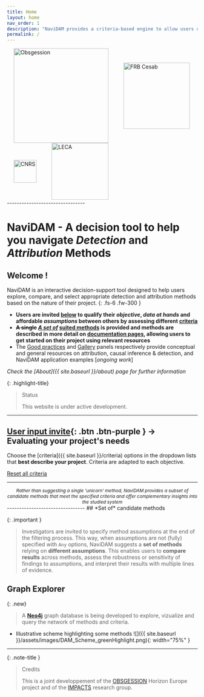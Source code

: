 ```yaml
---
title: Home
layout: home
nav_order: 1
description: "NaviDAM provides a criteria-based engine to allow users describing their case-study properties and identify a set of suited attribution methods."
permalink: /
---
```


<!-- Logos -->
<div class="logo-row">
  <img src="{{ site.baseurl }}/assets/images/logos/Obsgession_text_logo.png" alt="Obsgession" style="width:250px; margin:0 18px; vertical-align:middle;">
  <img src="{{ site.baseurl }}/assets/images/logos/logo-FRB-Cesab-anglais_cropped.png" alt="FRB Cesab" style="width:175px; margin:0 18px; vertical-align:middle;">
  <img src="{{ site.baseurl }}/assets/images/logos/Logo_cnrs.png" alt="CNRS" style="width:60px; margin:0 18px; vertical-align:middle;">
  <img src="{{ site.baseurl }}/assets/images/logos/logo-leca.png" alt="LECA" style="width:150px; margin:0 18px; vertical-align:middle;">
</div>
--------------------------------

<!-- Choices.js CSS -->
<link rel="stylesheet" href="https://cdn.jsdelivr.net/npm/choices.js/public/assets/styles/choices.min.css" />
<!-- Choices.js JS -->
<script src="https://cdn.jsdelivr.net/npm/choices.js/public/assets/scripts/choices.min.js"></script>


# **NaviDAM** - A decision tool to help you navigate *Detection* and *Attribution* Methods


## Welcome !

NaviDAM is an interactive decision-support tool designed to help users explore, compare, and select appropriate detection and attribution methods based on the nature of their project.
{: .fs-6 .fw-300 }


- **Users are invited [below](#user-input) to qualify their _objective_, _data at hands_ and affordable _assumptions_ between others by assessing different <a href="{{ site.baseurl }}/criteria" target="_blank" rel="noopener noreferrer">criteria</a>**
- **~~A single~~ *<u>A set of</u>* [suited methods](#candidate-methods) is provided and methods are described in more detail on <a href="{{ site.baseurl }}/methods" target="_blank" rel="noopener noreferrer">documentation pages</a>, allowing users to get started on their project using relevant resources**
- The <a href="{{ site.baseurl }}/practices" target="_blank" rel="noopener noreferrer">Good practices</a> and <a href="{{ site.baseurl }}/gallery" target="_blank" rel="noopener noreferrer">Gallery</a> panels respectively provide conceptual and general resources on attribution, causal inference & detection, and NaviDAM application examples [*ongoing work*]

*Check the [About]({{ site.baseurl }}/about) page for further information*


{: .highlight-title}
> Status
> 
> This website is under active development.


--------------------------------
<a id="user-input"></a>
## [User input invite](#user-input){: .btn .btn-purple } <span style="font-size:1em;">&#8594;</span> Evaluating your project's needs

Choose the [criteria]({{ site.baseurl }}/criteria) options in the dropdown lists that **best describe your project**. Criteria are adapted to each objective.


<script type="module" src="assets/js/filter.js"></script>

<script id="site-baseurl" type="application/json">
  "{{ site.baseurl }}"
</script>

<script id="cat-dicts" type="application/json">
  {{ site.data.cat_dicts | jsonify }}
</script>

<script id="criteria-mapping" type="application/json">
  {{ site.data.criteria_mapping | jsonify }}
</script>

<script id="method-data" type="application/json">
  {{ site.data.method_assessments_clean | jsonify }}
</script>

<script id="objective-criteria-map" type="application/json">
  {{ site.data.objective_criteria_map | jsonify }}
</script>

<div id="criteria-filters"></div>

<div class="criteria-status-row">
  <div id="criteria-status"></div>
</div>

<div class="reset-btn-row">
  <a href="#" id="reset-filters-btn" class="btn">Reset all criteria</a>
</div>

--------------------------------
<div style="text-align:center; font-size:0.85em; font-style:italic;">
Rather than suggesting a single 'unicorn' method, NaviDAM provides a subset of candidate methods that meet the specified criteria and offer complementary insights into the studied system
</div>
--------------------------------
<a id="suggested-methods"></a>
## *Set of* candidate methods



<div id="filtered-methods"></div>

{: .important }
> Investigators are invited to specify method assumptions at the end of the filtering process.
> This way, when assumptions are not (fully) specified with `Any` options, NaviDAM suggests a **set of methods** relying on **different assumptions**. This enables users to **compare results** across methods, assess the robustness or sensitivity of findings to assumptions, and interpret their results with multiple lines of evidence.

## Graph Explorer

{: .new}
> A <a href="https://neo4j.com/docs/getting-started/graph-database/" target="_blank" rel="noopener noreferrer"><strong>Neo4j</strong></a> graph database is being developed to explore, vizualize and query the network of methods and criteria.

- Illustrative scheme highlighting some methods
![]({{ site.baseurl }}/assets/images/DAM_Scheme_greenHighlight.png){: width="75%" }


------------------------------------

{: .note-title }
> Credits
> 
> This is a joint developpement of the <a href="https://obsgession.eu/" target="_blank" rel="noopener noreferrer">OBSGESSION</a> Horizon Europe project and of the <a href="https://www.fondationbiodiversite.fr/en/the-frb-in-action/programs-and-projects/le-cesab/impacts/" target="_blank" rel="noopener noreferrer">IMPACTS</a> research group.



[Just the Docs]: https://just-the-docs.github.io/just-the-docs/
[GitHub Pages]: https://docs.github.com/en/pages
[Jekyll]: https://jekyllrb.com
[Bundler]: https://bundler.io/
[Markdown]: https://daringfireball.net/projects/markdown/
<!-- [**Neo4j**]: https://neo4j.com/docs/getting-started/graph-database/ -->